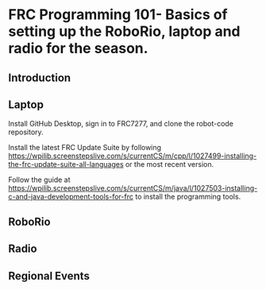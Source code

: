 # FRC Programming 101- Basics of setting up the RoboRio, laptop and radio for the season.

## Introduction

## Laptop

Install GitHub Desktop, sign in to FRC7277, and clone the robot-code repository.

Install the latest FRC Update Suite by following 
https://wpilib.screenstepslive.com/s/currentCS/m/cpp/l/1027499-installing-the-frc-update-suite-all-languages 
or the most recent version.

Follow the guide at
https://wpilib.screenstepslive.com/s/currentCS/m/java/l/1027503-installing-c-and-java-development-tools-for-frc
to install the programming tools.

## RoboRio

## Radio

## Regional Events
